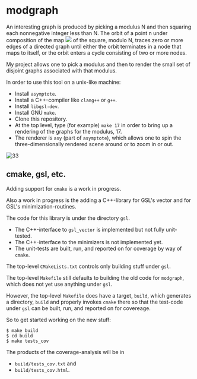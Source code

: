 # modgraph

An interesting graph is produced by picking a modulus N and then squaring each
nonnegative integer less than N.  The orbit of a point n under composition of
the map
<img src="https://latex.codecogs.com/svg.latex?f(n) = n^2 \mod N"/>
of the square, modulo N, traces zero or more edges of a directed graph until
either the orbit terminates in a node that maps to itself, or the orbit enters
a cycle consisting of two or more nodes.

My project allows one to pick a modulus and then to render the small set of
disjoint graphs associated with that modulus.

In order to use this tool on a unix-like machine:
- Install `asymptote`.
- Install a C++-compiler like `clang++` or `g++`.
- Install `libgsl-dev`.
- Install GNU `make`.
- Clone this repository.
- At the top level, type (for example) `make 17` in order to bring up a
  rendering of the graphs for the modulus, 17.
- The renderer is `asy` (part of `asymptote`), which allows one to spin the
  three-dimensionally rendered scene around or to zoom in or out.

![33](33.png)

## cmake, gsl, etc.

Adding support for `cmake` is a work in progress.

Also a work in progress is the adding a C++-library for GSL's vector and for
GSL's minimization-routines.

The code for this library is under the directory `gsl`.
  - The C++-interface to `gsl_vector` is implemented but not fully unit-tested.
  - The C++-interface to the minimizers is not implemented yet.
  - The unit-tests are built, run, and reported on for coverage by way of `cmake`.

The top-level `CMakeLists.txt` controls only building stuff under `gsl`.

The top-level `Makefile` still defaults to building the old code for
`modgraph`, which does not yet use anything under `gsl`.

However, the top-level `Makefile` does have a target, `build`, which generates
a directory, `build` and properly invokes `cmake` there so that the test-code
under `gsl` can be built, run, and reported on for covereage.

So to get started working on the new stuff:

```
$ make build
$ cd build
$ make tests_cov
```

The products of the coverage-analysis will be in
  - `build/tests_cov.txt` and
  - `build/tests_cov.html`.

